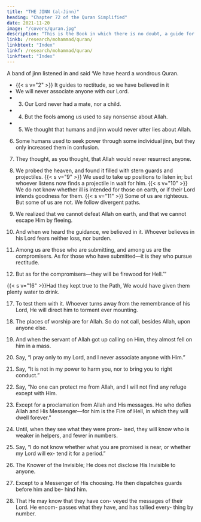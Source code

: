 ```yaml
---
title: "THE JINN (al-Jinn)"
heading: "Chapter 72 of the Quran Simplified"
date: 2021-11-20
image: "/covers/quran.jpg"
description: "This is the Book in which there is no doubt, a guide for the righteous."
linkb: /research/mohammad/quran/
linkbtext: "Index"
linkf: /research/mohammad/quran/
linkftext: "Index"
---
```



A band of jinn listened in and said ‘We have heard a wondrous Quran.
- {{< s v="2" >}} It guides to rectitude, so we have believed in it
- We will never associate anyone with our Lord.
- 3. Our Lord never had a mate, nor a child.
- 4. But the fools among us used to say nonsense about Allah.
- 5. We thought that humans and jinn would never utter lies about Allah.

6. Some humans used to seek power through some individual jinn, but they only increased them in confusion.

7. They thought, as you thought, that Allah would never resurrect anyone.

8. We probed the heaven, and found it filled with stern guards and projectiles.
{{< s v="9" >}}  We used to take up positions to listen in; but whoever listens now finds a projectile in wait for him.
{{< s v="10" >}}  We do not know whether ill is intended for those on earth, or if their Lord intends goodness for them.
{{< s v="11" >}}  Some of us are righteous. But some of us are not. We follow divergent paths.

12. We realized that we cannot defeat Allah on earth, and that we cannot escape Him by fleeing.

13. And when we heard the guidance, we believed in it. Whoever believes in his Lord fears neither loss, nor burden.

14. Among us are those who are submitting, and among us are the compromisers. As for
those who have submitted—it is they who pursue rectitude.

15. But as for the compromisers—they will be firewood for Hell.’”

{{< s v="16" >}}Had they kept true to the Path, We would have given them plenty water to drink.

17. To test them with it. Whoever turns away from the remembrance of his Lord, He will direct him to torment ever mounting.

18. The places of worship are for Allah. So do not call, besides Allah, upon anyone else.

19. And when the servant of Allah got up calling on Him, they almost fell on him in a mass.

20. Say, “I pray only to my Lord, and I never associate anyone with Him.”

21. Say, “It is not in my power to harm you, nor to bring you to right conduct.”
22. Say, “No one can protect me from Allah, and I will not find any refuge except with Him.
23. Except for a proclamation from Allah and
His messages. He who defies Allah and His
Messenger—for him is the Fire of Hell, in
which they will dwell forever.”
24. Until, when they see what they were prom-
ised, they will know who is weaker in helpers,
and fewer in numbers.
25. Say, “I do not know whether what you are
promised is near, or whether my Lord will ex-
tend it for a period.”
26. The Knower of the Invisible; He does not
disclose His Invisible to anyone.
27. Except to a Messenger of His choosing. He
then dispatches guards before him and be-
hind him.
28. That He may know that they have con-
veyed the messages of their Lord. He encom-
passes what they have, and has tallied every-
thing by number.


